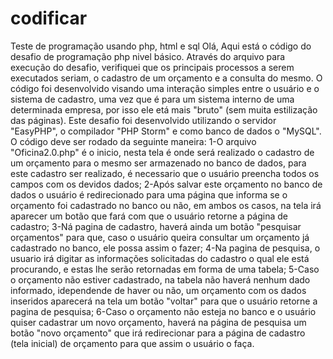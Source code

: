 # codificar
Teste de programação usando php, html e sql
Olá,
Aqui está o código do desafio de programação php nivel básico. Através do arquivo para execução do desafio, verifiquei que os principais processos a serem executados seriam, o cadastro de um orçamento e a consulta do mesmo.
O código foi desenvolvido visando uma interação simples entre o usuário e o sistema de cadastro, uma vez que é para um sistema interno de uma determinada empresa, por isso ele etá mais "bruto" (sem muita estilização das páginas).
Este desafio foi desenvolvido utilizando o servidor "EasyPHP", o compilador "PHP Storm" e como banco de dados o "MySQL".
O código deve ser rodado da seguinte maneira:
1-O arquivo "Oficina2.0.php" é o inicio, nesta tela é onde será realizado o cadastro de um orçamento para o mesmo ser armazenado no banco de dados, para este cadastro ser realizado, é necessario que o usuário preencha todos os campos com os devidos dados;
2-Após salvar este orçamento no banco de dados o usuário é redirecionado para uma página que informa se o orçamento foi cadastrado no banco ou não, em ambos os casos, na tela irá aparecer um botão que fará com que o usuário retorne a página de cadastro;
3-Ná pagina de cadastro, haverá ainda um botão "pesquisar orçamentos" para que, caso o usuário queira consultar um orçamento já cadastrado no banco, ele possa assim o fazer;
4-Na pagina de pesquisa, o usuario irá digitar as informações solicitadas do cadastro o qual ele está procurando, e estas lhe serão retornadas em forma de uma tabela;
5-Caso o orçamento não estiver cadastrado, na tabela não haverá nenhum dado informado, idependende de haver ou não, um orçamento com os dados inseridos aparecerá na tela um botão "voltar" para que o usuário retorne a pagina de pesquisa;
6-Caso o orçamento não esteja no banco e o usuário quiser cadastrar um novo orçamento, haverá na página de pesquisa um botão "novo orçamento" que irá redirecionar para a página de cadastro (tela inicial) de orçamento para que assim o usuário o faça. 
 
